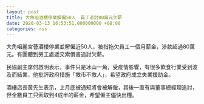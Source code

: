 ```yaml
---
layout: post
title: 大角咀酒樓停業解僱50人　員工追討80萬元欠薪　
date: 2020-03-13 16:53:51.000000000 +08:00
categories: rss
---
```


大角咀麗宮薈酒樓停業並解僱近50人，被指拖欠員工一個月薪金，涉款超過80萬元。有團體到勞工處遞交索償書追討欠薪。

民協副主席何啟明表示，事件只是冰山一角，受疫情影響，有很多飲食行業受到波及而結業，他批評政府措施「救市不救人」，希望政府成立失業援助金。

酒樓店長黃先生表示，上月底被通知將會被解僱，其後一直有與董事總經理追討，但全數員工只索取到4成半的薪金，希望僱主儘快出糧。
